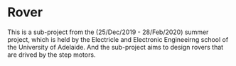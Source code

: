 # Rover
This is a sub-project from the (25/Dec/2019 - 28/Feb/2020) summer project, which is held by the Electricle and Electronic Engineeirng school of the University of Adelaide. And the sub-project aims to design rovers that are drived by the step motors.
